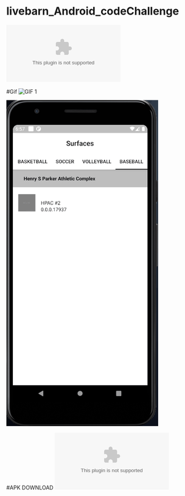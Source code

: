 # livebarn_Android_codeChallenge

![APK](https://github.com/vishnurajn/livebarn_Android_codeChallenge/blob/main/Screenshot_Gifs_APK/Livebarn_surfaceAPK.apk)

#Gif
![GIF 1](https://github.com/vishnurajn/livebarn_Android_codeChallenge/blob/main/Screenshot_Gifs_APK/LiveBarn_GIF_.gif)

![GIF 2](https://github.com/vishnurajn/livebarn_Android_codeChallenge/blob/main/Screenshot_Gifs_APK/LiveBarn_GIF_left_right-swipe.gif)

#APK DOWNLOAD 
![APK](https://github.com/vishnurajn/livebarn_Android_codeChallenge/blob/main/Screenshot_Gifs_APK/Livebarn_surfaceAPK.apk)


